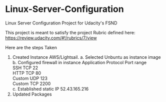 # Linux-Server-Configuration
Linux Server Configuration Project for Udacity's FSND

This project is meant to satisfy the project Rubric defined here:  https://review.udacity.com/#!/rubrics/7/view

Here are the steps Taken
1.  Created Instance AWS/Lightsail. 
  a.  Selected Unbuntu as instance image
  b.  Configured firewall in instance
        Application	Protocol	Port range	
        SSH	        TCP	      22	
        HTTP	      TCP	      80	
        Custom	    UDP	      123	
        Custom	    TCP	      2200	
  c.  Established static IP 52.43.165.216
2.  Updated Packages
  


